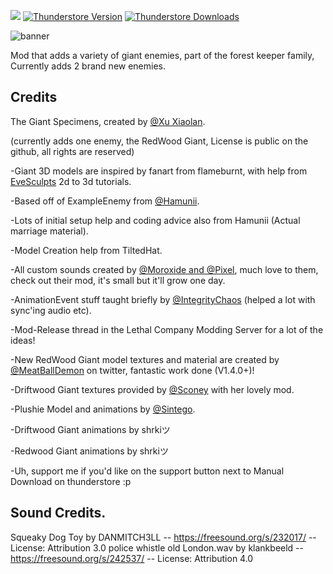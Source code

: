 <img src="https://img.shields.io/badge/lc--version-v50-000" /></a>
[![Thunderstore Version](https://img.shields.io/thunderstore/v/XuXiaolan/TheGiantSpecimens?style=for-the-badge&logo=thunderstore&logoColor=white)](https://thunderstore.io/c/lethal-company/p/XuXiaolan/TheGiantSpecimens/)
[![Thunderstore Downloads](https://img.shields.io/thunderstore/dt/XuXiaolan/TheGiantSpecimens?style=for-the-badge&logo=thunderstore&logoColor=white)](https://thunderstore.io/c/lethal-company/p/XuXiaolan/TheGiantSpecimens/)

![banner](https://i.imgur.com/K2OS9SB.jpeg)

Mod that adds a variety of giant enemies, part of the forest keeper family, Currently adds 2 brand new enemies.
## Credits

The Giant Specimens, created by [@Xu Xiaolan](https://thunderstore.io/c/lethal-company/p/XuVELD/HotbarRD/).

(currently adds one enemy, the RedWood Giant, License is public on the github, all rights are reserved)

-Giant 3D models are inspired by fanart from flameburnt, with help from [EveSculpts](https://www.youtube.com/watch?v=AlPPYkZg9D4&ab_channel=EveSculpts) 2d to 3d tutorials.

-Based off of ExampleEnemy from [@Hamunii](https://github.com/Hamunii/LC-ExampleEnemy).

-Lots of initial setup help and coding advice also from Hamunii (Actual marriage material).

-Model Creation help from TiltedHat.

-All custom sounds created by [@Moroxide and @Pixel](https://thunderstore.io/c/lethal-company/p/LethalResonance/LETHALRESONANCE/), much love to them, check out their mod, it's small but it'll grow one day.

-AnimationEvent stuff taught briefly by [@IntegrityChaos](https://thunderstore.io/c/lethal-company/p/IntegrityChaos/Diversity/) (helped a lot with sync'ing audio etc).

-Mod-Release thread in the Lethal Company Modding Server for a lot of the ideas!

-New RedWood Giant model textures and material are created by [@MeatBallDemon](https://twitter.com/_MeatBallDemon_) on twitter, fantastic work done (V1.4.0+)!

-Driftwood Giant textures provided by [@Sconey](https://thunderstore.io/c/lethal-company/p/Sconeys/abandonedcompanyassets/) with her lovely mod.

-Plushie Model and animations by [@Sintego](https://thunderstore.io/c/lethal-company/p/Scintesto/Monster_Plushies/).

-Driftwood Giant animations by shrkiツ

-Redwood Giant animations by shrkiツ

-Uh, support me if you'd like on the support button next to Manual Download on thunderstore :p


## Sound Credits.

Squeaky Dog Toy by DANMITCH3LL -- https://freesound.org/s/232017/ -- License: Attribution 3.0
police whistle old London.wav by klankbeeld -- https://freesound.org/s/242537/ -- License: Attribution 4.0